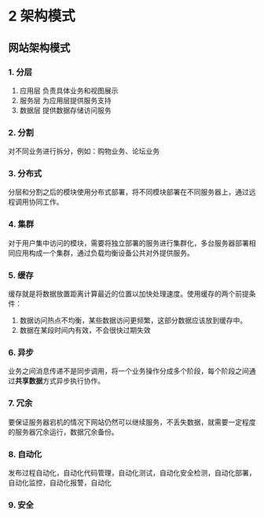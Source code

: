 # 2 架构模式

## 网站架构模式

### 1. 分层

1. 应用层
    负责具体业务和视图展示
2. 服务层
    为应用层提供服务支持
3. 数据层
    提供数据存储访问服务


### 2. 分割

对不同业务进行拆分，例如：购物业务、论坛业务

### 3. 分布式
分层和分割之后的模块使用分布式部署，将不同模块部署在不同服务器上，通过远程调用协同工作。

### 4. 集群
对于用户集中访问的模块，需要将独立部署的服务进行集群化，多台服务器部署相同应用构成一个集群，通过负载均衡设备公共对外提供服务。

### 5. 缓存
缓存就是将数据放置距离计算最近的位置以加快处理速度。使用缓存的两个前提条件：
1. 数据访问热点不均衡，某些数据访问更频繁，这部分数据应该放到缓存中。
2. 数据在某段时间内有效，不会很快过期失效

### 6. 异步

业务之间消息传递不是同步调用，将一个业务操作分成多个阶段，每个阶段之间通过**共享数据**方式异步执行协作。

### 7. 冗余
要保证服务器宕机的情况下网站仍然可以继续服务，不丢失数据，就需要一定程度的服务器冗余运行，数据冗余备份。

### 8. 自动化

发布过程自动化，自动化代码管理，自动化测试，自动化安全检测，自动化部署，自动化监控，自动化报警，自动化





### 9. 安全

